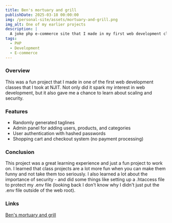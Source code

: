 ```yaml
---
title: Ben's mortuary and grill
publishDate: 2025-03-18 00:00:00
img: /personal-site/assets/mortuary-and-grill.png
img_alt: One of my earlier projects
description: |
  A joke php e-commerce site that I made in my first web development class
tags:
  - PHP
  - Development
  - E-commerce
---
```


### Overview

This was a fun project that I made in one of the first web development classes that I took at NJIT.
Not only did it spark my interest in web development, but it also gave me a chance to learn about scaling and security.

### Features

- Randomly generated taglines
- Admin panel for adding users, products, and categories
- User authentication with hashed passwords
- Shopping cart and checkout system (no payment processing)

### Conclusion

This project was a great learning experience and just a fun project to work on.
I learned that class projects are a lot more fun when you can make them funny and not take them too seriously.
I also learned a lot about the importance of security - and did some things like setting up a .htaccess file to protect my .env file (looking back I don't know why I didn't just put the .env file outside of the web root).

### Links

[Ben's mortuary and grill](https://web.njit.edu/~bzs6/bzs6-prod/)
